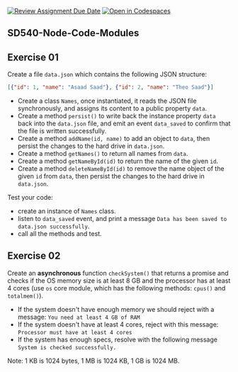 [![Review Assignment Due Date](https://classroom.github.com/assets/deadline-readme-button-24ddc0f5d75046c5622901739e7c5dd533143b0c8e959d652212380cedb1ea36.svg)](https://classroom.github.com/a/J9KRje_s)
[![Open in Codespaces](https://classroom.github.com/assets/launch-codespace-7f7980b617ed060a017424585567c406b6ee15c891e84e1186181d67ecf80aa0.svg)](https://classroom.github.com/open-in-codespaces?assignment_repo_id=14084016)
## SD540-Node-Code-Modules
  
## Exercise 01
Create a file `data.json` which contains the following JSON structure:
```json
[{"id": 1, "name": "Asaad Saad"}, {"id": 2, "name": "Theo Saad"}]
```
* Create a class `Names`, once instantiated, it reads the JSON file synchronously, and assigns its content to a public property `data`.
* Create a method `persist()` to write back the instance property `data` back into the `data.json` file, and emit an event `data_saved` to confirm that the file is written successfully.  
* Create a method `addName(id, name)` to add an object to `data`, then persist the changes to the hard drive in `data.json`.
* Create a method `getNames()` to return all names from `data`.  
* Create a method `getNameById(id)` to return the name of the given `id`. 
* Create a method `deleteNameById(id)` to remove the name object of the given `id` from `data`, then persist the changes to the hard drive in `data.json`.
  
Test your code: 
* create an instance of `Names` class.
* listen to `data_saved` event, and print a message `Data has been saved to data.json successfully`.
* call all the methods and test.
  
## Exercise 02
Create an **asynchronous** function `checkSystem()` that returns a promise and checks if the OS memory size is at least 8 GB and the processor has at least 4 cores (use `os` core module, which has the following methods: `cpus()` and `totalmem()`).  

* If the system doesn't have enough memory we should reject with a message: `You need at least 4 GB of RAM`
* If the system doesn't have at least 4 cores, reject with this message: `Processor must have at least 4 cores`
* If the system has enough specs, resolve with the following message `System is checked successfully.`  
  
Note: 1 KB is 1024 bytes, 1 MB is 1024 KB, 1 GB is 1024 MB.










